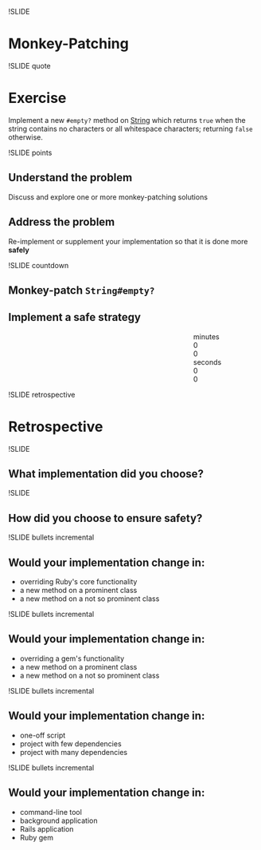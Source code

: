 !SLIDE 
# Monkey-Patching #

!SLIDE quote
# Exercise #

Implement a new `#empty?` method on [String](http://rubydoc.info/stdlib/core/1.9.3/String) which returns `true` when the string contains no characters or all whitespace characters; returning `false` otherwise.

!SLIDE points

## Understand the problem

Discuss and explore one or more monkey-patching solutions

## Address the problem

Re-implement or supplement your implementation so that it is done more **safely**

!SLIDE countdown

## Monkey-patch `String#empty?`
## Implement a **safe** strategy

<!-- Countdown dashboard start -->
<div id="countdown_dashboard" style="margin-left: 372px; width: 350px">
  
  <div class="dash minutes_dash">
    <span class="dash_title">minutes</span>
    <div class="digit">0</div>
    <div class="digit">0</div>
  </div>

  <div class="dash seconds_dash">
    <span class="dash_title">seconds</span>
    <div class="digit">0</div>
    <div class="digit">0</div>
  </div>

</div>
<!-- Countdown dashboard end -->

<script>
$('#countdown_dashboard').countDown({
    targetOffset: {
        'day':      0,
        'month':    0,
        'year':     0,
        'hour':     0,
        'min':      45,
        'sec':      0
    }
});
</script>


!SLIDE retrospective

# Retrospective

!SLIDE

## What implementation did you choose?

!SLIDE

## How did you choose to ensure **safety**?

!SLIDE bullets incremental

## Would your implementation change in:

* overriding Ruby's core functionality
* a new method on a prominent class
* a new method on a not so prominent class

!SLIDE bullets incremental

## Would your implementation change in:

* overriding a gem's functionality
* a new method on a prominent class
* a new method on a not so prominent class

!SLIDE bullets incremental

## Would your implementation change in:

* one-off script
* project with few dependencies
* project with many dependencies

!SLIDE bullets incremental

## Would your implementation change in:

* command-line tool
* background application
* Rails application
* Ruby gem

